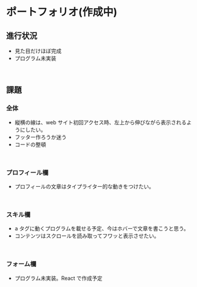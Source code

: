 # ポートフォリオ(作成中)

## 進行状況

-   見た目だけほぼ完成
-   プログラム未実装

<br>

## 課題

### 全体

-   縦横の線は、web サイト初回アクセス時、左上から伸びながら表示されるようにしたい。
-   フッター作ろうか迷う
- コードの整頓

<br>

### プロフィール欄

-   プロフィールの文章はタイプライター的な動きをつけたい。

<br>

### スキル欄

-   a タグに動くプログラムを載せる予定、今はホバーで文章を書こうと思う。
-   コンテンツはスクロールを読み取ってフワッと表示させたい。

<br>

### フォーム欄

-   プログラム未実装。React で作成予定
